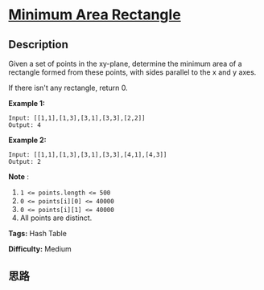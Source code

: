# [Minimum Area Rectangle][title]

## Description

Given a set of points in the xy-plane, determine the minimum area of a
rectangle formed from these points, with sides parallel to the x and y axes.

If there isn't any rectangle, return 0.



**Example 1:**
            Input: [[1,1],[1,3],[3,1],[3,3],[2,2]]    Output: 4    

**Example 2:**
            Input: [[1,1],[1,3],[3,1],[3,3],[4,1],[4,3]]    Output: 2    



**Note** :

  1. `1 <= points.length <= 500`
  2. `0 <= points[i][0] <= 40000`
  3. `0 <= points[i][1] <= 40000`
  4. All points are distinct.


**Tags:** Hash Table

**Difficulty:** Medium

## 思路

[title]: https://leetcode.com/problems/minimum-area-rectangle
